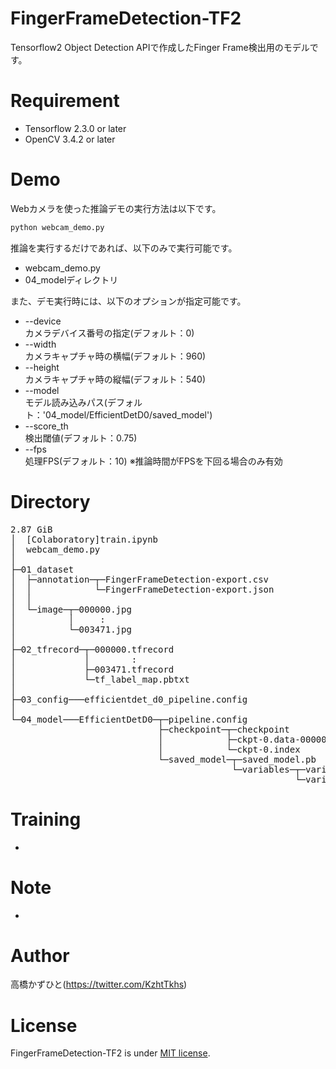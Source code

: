 # FingerFrameDetection-TF2
Tensorflow2 Object Detection APIで作成したFinger Frame検出用のモデルです。

# Requirement 
* Tensorflow 2.3.0 or later
* OpenCV 3.4.2 or later

# Demo
Webカメラを使った推論デモの実行方法は以下です。
```bash
python webcam_demo.py
```
推論を実行するだけであれば、以下のみで実行可能です。
* webcam_demo.py
* 04_modelディレクトリ

また、デモ実行時には、以下のオプションが指定可能です。
* --device<br>カメラデバイス番号の指定(デフォルト：0)
* --width<br>カメラキャプチャ時の横幅(デフォルト：960)
* --height<br>カメラキャプチャ時の縦幅(デフォルト：540)
* --model<br>モデル読み込みパス(デフォルト：'04_model/EfficientDetD0/saved_model')
* --score_th<br>検出閾値(デフォルト：0.75)
* --fps<br>処理FPS(デフォルト：10) ※推論時間がFPSを下回る場合のみ有効

# Directory
<pre>
2.87 GiB 
│  [Colaboratory]train.ipynb
│  webcam_demo.py
│  
├─01_dataset
│  ├─annotation─┬─FingerFrameDetection-export.csv
│  │            └─FingerFrameDetection-export.json 
│  │      
│  └─image─┬─000000.jpg
│          │     :
│          └─003471.jpg
│          
├─02_tfrecord─┬─000000.tfrecord
│             │        :
│             ├─003471.tfrecord
│             └─tf_label_map.pbtxt
│      
├─03_config───efficientdet_d0_pipeline.config
│      
└─04_model───EfficientDetD0─┬─pipeline.config
                            ├─checkpoint─┬─checkpoint
                            │            ├─ckpt-0.data-00000-of-00001
                            │            └─ckpt-0.index
                            └─saved_model─┬─saved_model.pb
                                          └─variables─┬─variables.data-00000-of-00001
                                                      └─variables.index
</pre>

# Training
-

# Note
-

# Author
高橋かずひと(https://twitter.com/KzhtTkhs)
 
# License 
FingerFrameDetection-TF2 is under [MIT license](https://en.wikipedia.org/wiki/MIT_License).
